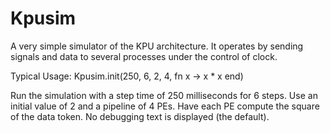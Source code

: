 # Kpusim

A very simple simulator of the KPU architecture. It operates by sending signals
and data to several processes under the control of clock.

Typical Usage:
  Kpusim.init(250, 6, 2, 4, fn x -> x * x end)

  Run the simulation with a step time of 250 milliseconds for 6 steps. Use an
  initial value of 2 and a pipeline of 4 PEs. Have each PE compute the square
  of the data token. No debugging text is displayed (the default).
